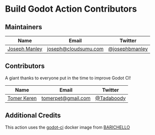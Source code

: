 # Build Godot Action Contributors

## Maintainers

Name | Email | Twitter |
-----|-------|---------|
[Joseph Manley](https://github.com/josephbmanley) | [joseph@cloudsumu.com](mailto:joseph@cloudsumu.com) | [@josephbmanley](https://twitter.com/josephbmanley)

## Contributors

A giant thanks to everyone put in the time to improve Godot CI!

Name | Email | Twitter |
---- | ----- | ------- |
[Tomer Keren](https://github.com/Tadaboody) | [tomerpet@gmail.com](tomerpet@gmail.com) | [@Tadaboody](https://twitter.com/Tadaboody)

## Additional Credits

This action uses the [godot-ci](https://github.com/aBARICHELLO/godot-ci) docker image from [BARICHELLO](https://github.com/aBARICHELLO)